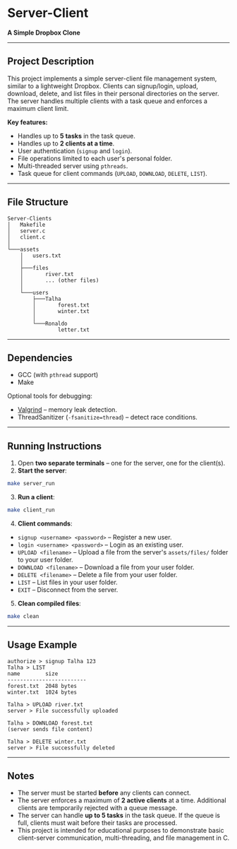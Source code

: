 # Server-Client

**A Simple Dropbox Clone**

---

## Project Description
This project implements a simple server-client file management system, similar to a lightweight Dropbox. Clients can signup/login, upload, download, delete, and list files in their personal directories on the server. The server handles multiple clients with a task queue and enforces a maximum client limit.  

**Key features:**
- Handles up to **5 tasks** in the task queue.
- Handles up to **2 clients at a time**.
- User authentication (`signup` and `login`).
- File operations limited to each user's personal folder.
- Multi-threaded server using `pthreads`.
- Task queue for client commands (`UPLOAD`, `DOWNLOAD`, `DELETE`, `LIST`).

---

## File Structure

```
Server-Clients
│   Makefile
│   server.c
│   client.c
│
└───assets
    │   users.txt
    │
    ├───files
    │       river.txt
    │       ... (other files)
    │
    └───users
        ├───Talha
        │       forest.txt
        │       winter.txt
        │
        └───Ronaldo
                letter.txt
```

---

## Dependencies

- GCC (with `pthread` support)
- Make

Optional tools for debugging:

- [Valgrind](https://valgrind.org/) – memory leak detection.
- ThreadSanitizer (`-fsanitize=thread`) – detect race conditions.

---

## Running Instructions

1. Open **two separate terminals** – one for the server, one for the client(s).
2. **Start the server**:

```bash
make server_run
```

3. **Run a client**:

```bash
make client_run
```

4. **Client commands**:

- `signup <username> <password>` – Register a new user.
- `login <username> <password>` – Login as an existing user.
- `UPLOAD <filename>` – Upload a file from the server's `assets/files/` folder to your user folder.
- `DOWNLOAD <filename>` – Download a file from your user folder.
- `DELETE <filename>` – Delete a file from your user folder.
- `LIST` – List files in your user folder.
- `EXIT` – Disconnect from the server.

5. **Clean compiled files**:

```bash
make clean
```

---

## Usage Example

```text
authorize > signup Talha 123
Talha > LIST
name        size
-------------------------
forest.txt  2048 bytes
winter.txt  1024 bytes

Talha > UPLOAD river.txt
server > File successfully uploaded

Talha > DOWNLOAD forest.txt
(server sends file content)

Talha > DELETE winter.txt
server > File successfully deleted
```

---

## Notes

- The server must be started **before** any clients can connect.
- The server enforces a maximum of **2 active clients** at a time. Additional clients are temporarily rejected with a queue message.
- The server can handle **up to 5 tasks** in the task queue. If the queue is full, clients must wait before their tasks are processed.
- This project is intended for educational purposes to demonstrate basic client-server communication, multi-threading, and file management in C.
